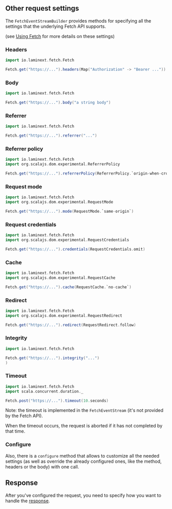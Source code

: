 ## Other request settings

The `FetchEventStreamBuilder` provides methods for specifying all the settings that the underlying Fetch API supports.

(see [Using Fetch](https://developer.mozilla.org/en-US/docs/Web/API/Fetch_API/Using_Fetch) for more details on these settings)

### Headers 

```scala
import io.laminext.fetch.Fetch

Fetch.get("https://...").headers(Map("Authorization" -> "Bearer ..."))
```

### Body 

```scala
import io.laminext.fetch.Fetch

Fetch.get("https://...").body("a string body")
```


### Referrer

```scala
import io.laminext.fetch.Fetch

Fetch.get("https://...").referrer("...")
```

### Referrer policy

```scala
import io.laminext.fetch.Fetch
import org.scalajs.dom.experimental.ReferrerPolicy

Fetch.get("https://...").referrerPolicy(ReferrerPolicy.`origin-when-cross-origin`)
```

### Request mode

```scala
import io.laminext.fetch.Fetch
import org.scalajs.dom.experimental.RequestMode

Fetch.get("https://...").mode(RequestMode.`same-origin`)
```

### Request credentials

```scala
import io.laminext.fetch.Fetch
import org.scalajs.dom.experimental.RequestCredentials

Fetch.get("https://...").credentials(RequestCredentials.omit)
```

### Cache

```scala
import io.laminext.fetch.Fetch
import org.scalajs.dom.experimental.RequestCache

Fetch.get("https://...").cache(RequestCache.`no-cache`)
```

### Redirect

```scala
import io.laminext.fetch.Fetch
import org.scalajs.dom.experimental.RequestRedirect

Fetch.get("https://...").redirect(RequestRedirect.follow)
```

### Integrity

```scala
import io.laminext.fetch.Fetch

Fetch.get("https://...").integrity("...")
)
```

### Timeout

```scala
import io.laminext.fetch.Fetch
import scala.concurrent.duration._

Fetch.post("https://...").timeout(10.seconds)
```

Note: the timeout is implemented in the `FetchEventStream` (it's not provided by the Fetch API).

When the timeout occurs, the request is aborted if it has not completed by that time. 

### Configure

Also, there is a `configure` method that allows to customize all the needed settings (as well as override the already
configured ones, like the method, headers or the body) with one call.

## Response

After you've configured the request, you need to specify how you want to handle the [response](/fetch/response).
